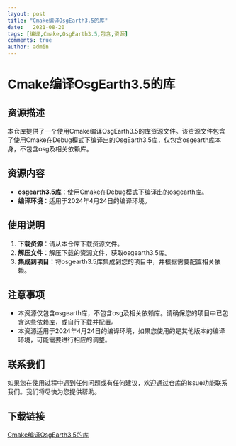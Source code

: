 ```yaml
---
layout: post
title: "Cmake编译OsgEarth3.5的库"
date:   2021-08-20
tags: [编译,Cmake,OsgEarth3.5,包含,资源]
comments: true
author: admin
---
```

# Cmake编译OsgEarth3.5的库

## 资源描述

本仓库提供了一个使用Cmake编译OsgEarth3.5的库资源文件。该资源文件包含了使用Cmake在Debug模式下编译出的OsgEarth3.5库，仅包含osgearth库本身，不包含osg及相关依赖库。

## 资源内容

- **osgearth3.5库**：使用Cmake在Debug模式下编译出的osgearth库。
- **编译环境**：适用于2024年4月24日的编译环境。

## 使用说明

1. **下载资源**：请从本仓库下载资源文件。
2. **解压文件**：解压下载的资源文件，获取osgearth3.5库。
3. **集成到项目**：将osgearth3.5库集成到您的项目中，并根据需要配置相关依赖。

## 注意事项

- 本资源仅包含osgearth库，不包含osg及相关依赖库。请确保您的项目中已包含这些依赖库，或自行下载并配置。
- 本资源适用于2024年4月24日的编译环境，如果您使用的是其他版本的编译环境，可能需要进行相应的调整。

## 联系我们

如果您在使用过程中遇到任何问题或有任何建议，欢迎通过仓库的Issue功能联系我们。我们将尽快为您提供帮助。

## 下载链接

[Cmake编译OsgEarth3.5的库](https://pan.quark.cn/s/7f73baecad4e)